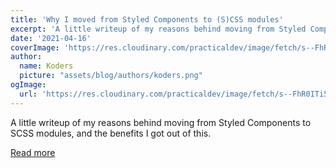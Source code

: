 ```yaml
---
title: 'Why I moved from Styled Components to (S)CSS modules'
excerpt: 'A little writeup of my reasons behind moving from Styled Components to SCSS modules, and the benefits I got out of this.'
date: '2021-04-16'
coverImage: 'https://res.cloudinary.com/practicaldev/image/fetch/s--FhR0ITi5--/c_imagga_scale,f_auto,fl_progressive,h_420,q_auto,w_1000/https://dev-to-uploads.s3.amazonaws.com/uploads/articles/25i7v116gvtkvqzb45bo.jpg'
author:
  name: Koders
  picture: "assets/blog/authors/koders.png"
ogImage:
  url: 'https://res.cloudinary.com/practicaldev/image/fetch/s--FhR0ITi5--/c_imagga_scale,f_auto,fl_progressive,h_420,q_auto,w_1000/https://dev-to-uploads.s3.amazonaws.com/uploads/articles/25i7v116gvtkvqzb45bo.jpg'
---
```


A little writeup of my reasons behind moving from Styled Components to SCSS modules, and the benefits I got out of this.

[Read more](https://dev.to/puruvj/why-i-moved-from-styled-components-to-s-css-modules-2ikc)
